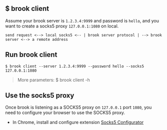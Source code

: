 ## $ brook client

Assume your brook server is `1.2.3.4:9999` and password is `hello`, and you want to create a socks5 proxy `127.0.0.1:1080` on local.

```
send request <--> local socks5 <-- | brook server protocol | --> brook server <--> a remote address
```

## Run brook client

```
$ brook client --server 1.2.3.4:9999 --password hello --socks5 127.0.0.1:1080
```

> More parameters: $ brook client -h

## Use the socks5 proxy

Once brook is listening as a SOCKS5 proxy on `127.0.0.1` port `1080`, you need to configure your browser to use the SOCKS5 proxy.

* In Chrome, install and configure extension [Socks5 Configurator](https://chrome.google.com/webstore/detail/hnpgnjkeaobghpjjhaiemlahikgmnghb)
